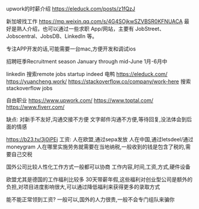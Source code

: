 
upwork的时薪介绍
https://eleduck.com/posts/z1fQzJ


新加坡找工作
https://mp.weixin.qq.com/s/4G4SOjkwSZVBSR0KFNUACA
最好是熟人介绍，也可以通过一些求职 App/网站，主要有 JobStreet、Jobscentral、JobsDB、LinkedIn 等。

专注APP开发的话,可能需要一台mac,方便开发和调试ios

招聘旺季Recruitment season   January through mid-June  1月-6月中

linkedin   搜索remote jobs startup
indeed
电鸭 https://eleduck.com/
https://yuancheng.work/
https://stackoverflow.co/company/work-here   搜索stackoverflow jobs

自由职业
https://www.upwork.com/
https://www.toptal.com/
https://www.fiverr.com/

缺点:
对新手不友好,沟通交接不方便
文字邮件沟通不方便,等待回复,没法体会到后面的情感

https://b23.tv/3j0iPEj
工资:
人在欧盟,通过sepa发放
人在中国,通过letsdeel/通过moneygram
人在哪里实施劳务就需要在当地纳税,一般收到的钱是包含了税的,需要自己交税

国外公司比较人性化工作方式一般都可以协商
工作内容,时间,工资,方式,硬件设备

欧盟尤其是德国的工作福利比较多
30天带薪年假,这些福利对创业型公司是额外的负担,对项目进度影响很大,可以通过降低福利来获得更多的录取方式

能不能正常领到工资?
一般可以,国外的人力很贵,一般不会专门组队来骗你